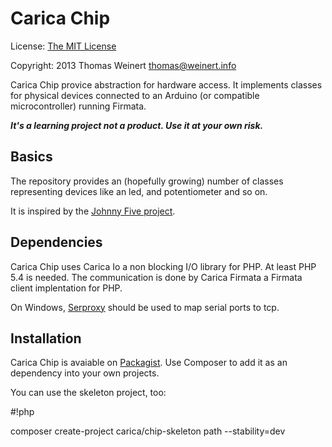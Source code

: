 Carica Chip
===========

License: [The MIT License](http://www.opensource.org/licenses/mit-license.php)

Copyright: 2013 Thomas Weinert <thomas@weinert.info>

Carica Chip provice abstraction for hardware access. It implements classes for physical
devices connected to an Arduino (or compatible microcontroller) running Firmata.

***It's a learning project not a product. Use it at your own risk.***

Basics
------

The repository provides an (hopefully growing) number of classes representing devices like
an led, and potentiometer and so on.

It is inspired by the [Johnny Five project](https://github.com/rwaldron/johnny-five/).

Dependencies
------------

Carica Chip uses Carica Io a non blocking I/O library for PHP. At least PHP 5.4 is needed. The communication is done by Carica Firmata a Firmata client implentation for PHP.

On Windows, [Serproxy](http://www.lspace.nildram.co.uk/freeware.html) should be used to map serial
ports to tcp.

Installation
------------

Carica Chip is avaiable on [Packagist](https://packagist.org/packages/carica/chip). Use Composer to add it as an
dependency into your own projects.

You can use the skeleton project, too:

#!php

composer create-project carica/chip-skeleton path --stability=dev
